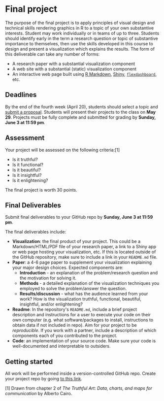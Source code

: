 
Final project
=============

The purpose of the final project is to apply principles of visual design and technical skills rendering graphics in R to a topic of your own substantive interests. Student may work individually or in teams of up to three. Students should identify early in the term a research question or topic of substantive importance to themselves, then use the skills developed in this course to design and present a visualization which explains the results. The form of this deliverable can take any number of forms:

-   A research paper with a substantial visualization component
-   A web site with a substantial (static) visualization component
-   An interactive web page built using [R Markdown](http://rmarkdown.rstudio.com/), [Shiny](https://shiny.rstudio.com/), [`flexdashboard`](http://rmarkdown.rstudio.com/flexdashboard/), etc.

Deadlines
---------

By the end of the fourth week (April 20), students should select a topic and [submit a proposal](https://goo.gl/forms/901AGuC5H1fWkvTT2). Students will present their projects to the class on **May 29**. Projects must be fully complete and submitted for grading by **Sunday, June 3 at 11:59 pm**.

Assessment
----------

Your project will be assessed on the following criteria:[1]

-   Is it truthful?
-   Is it functional?
-   Is it beautiful?
-   Is it insightful?
-   Is it enlightening?

The final project is worth 30 points.

Final Deliverables
------------------

Submit final deliverables to your GitHub repo by **Sunday, June 3 at 11:59 pm**.

The final deliverables include:

-   **Visualization**: the final product of your project. This could be a Markdown/HTML/PDF file of your research paper, a link to a Shiny app or web page hosting your visualization, etc. If this is located outside of the GitHub repository, make sure to include a link in your `README.md` file.
-   **Paper**: a 4-6 page paper to supplement your visualization explaining your major design choices. Expected components are:
    -   **Introduction** - an explanation of the problem/research question and the motivation for solving it.
    -   **Methods** - a detailed explanation of the visualization techniques you employed to solve the problem/answer the question.
    -   **Results/discussion** - what has the audience learned from your work? How is the visualization truthful, functional, beautiful, insightful, and/or enlightening?
-   **Readme**: In the repository's `README.md`, include a brief project description and instructions for a user to execute your code on their own computer (e.g. what software/packages to install, instructions to obtain data if not included in repo). Aim for your project to be *reproducible*. If you work with a partner, include a description of which components each of you contributed to the project.
-   **Code**: an implementation of your source code. Make sure your code is well-documented and interpretable to outsiders.

Getting started
---------------

All work will be performed inside a version-controlled GitHub repo. Create your project repo by going [to this link](https://classroom.github.com/g/SH9AMzoC).

[1] Drawn from chapter 2 of *The Truthful Art: Data, charts, and maps for communication* by Alberto Cairo.
